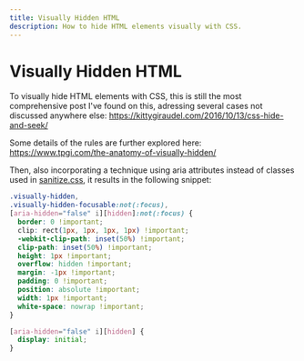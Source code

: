 ```yaml
---
title: Visually Hidden HTML
description: How to hide HTML elements visually with CSS.
---
```


# Visually Hidden HTML

To visually hide HTML elements with CSS, this is still the most comprehensive post I've found on this, adressing several cases not discussed anywhere else: https://kittygiraudel.com/2016/10/13/css-hide-and-seek/

Some details of the rules are further explored here: https://www.tpgi.com/the-anatomy-of-visually-hidden/

Then, also incorporating a technique using aria attributes instead of classes used in [sanitize.css](https://github.com/csstools/sanitize.css/blob/092d0d85922bfa72d28e9e8d25d80a5437c8df44/sanitize.css#L344-L356), it results in the following snippet:

```css
.visually-hidden,
.visually-hidden-focusable:not(:focus),
[aria-hidden="false" i][hidden]:not(:focus) {
  border: 0 !important;
  clip: rect(1px, 1px, 1px, 1px) !important;
  -webkit-clip-path: inset(50%) !important;
  clip-path: inset(50%) !important;
  height: 1px !important;
  overflow: hidden !important;
  margin: -1px !important;
  padding: 0 !important;
  position: absolute !important;
  width: 1px !important;
  white-space: nowrap !important;
}

[aria-hidden="false" i][hidden] {
  display: initial;
}
```

<PrismCss />

<script>
  import PrismCss from '/src/lib/PrismCss.svelte';
</script>
